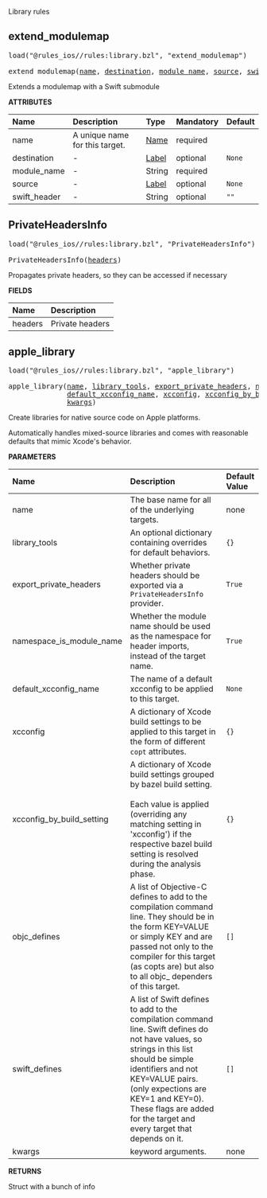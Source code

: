 <!-- Generated with Stardoc: http://skydoc.bazel.build -->

Library rules

<a id="extend_modulemap"></a>

## extend_modulemap

<pre>
load("@rules_ios//rules:library.bzl", "extend_modulemap")

extend_modulemap(<a href="#extend_modulemap-name">name</a>, <a href="#extend_modulemap-destination">destination</a>, <a href="#extend_modulemap-module_name">module_name</a>, <a href="#extend_modulemap-source">source</a>, <a href="#extend_modulemap-swift_header">swift_header</a>)
</pre>

Extends a modulemap with a Swift submodule

**ATTRIBUTES**


| Name  | Description | Type | Mandatory | Default |
| :------------- | :------------- | :------------- | :------------- | :------------- |
| <a id="extend_modulemap-name"></a>name |  A unique name for this target.   | <a href="https://bazel.build/concepts/labels#target-names">Name</a> | required |  |
| <a id="extend_modulemap-destination"></a>destination |  -   | <a href="https://bazel.build/concepts/labels">Label</a> | optional |  `None`  |
| <a id="extend_modulemap-module_name"></a>module_name |  -   | String | required |  |
| <a id="extend_modulemap-source"></a>source |  -   | <a href="https://bazel.build/concepts/labels">Label</a> | optional |  `None`  |
| <a id="extend_modulemap-swift_header"></a>swift_header |  -   | String | optional |  `""`  |


<a id="PrivateHeadersInfo"></a>

## PrivateHeadersInfo

<pre>
load("@rules_ios//rules:library.bzl", "PrivateHeadersInfo")

PrivateHeadersInfo(<a href="#PrivateHeadersInfo-headers">headers</a>)
</pre>

Propagates private headers, so they can be accessed if necessary

**FIELDS**

| Name  | Description |
| :------------- | :------------- |
| <a id="PrivateHeadersInfo-headers"></a>headers |  Private headers    |


<a id="apple_library"></a>

## apple_library

<pre>
load("@rules_ios//rules:library.bzl", "apple_library")

apple_library(<a href="#apple_library-name">name</a>, <a href="#apple_library-library_tools">library_tools</a>, <a href="#apple_library-export_private_headers">export_private_headers</a>, <a href="#apple_library-namespace_is_module_name">namespace_is_module_name</a>,
              <a href="#apple_library-default_xcconfig_name">default_xcconfig_name</a>, <a href="#apple_library-xcconfig">xcconfig</a>, <a href="#apple_library-xcconfig_by_build_setting">xcconfig_by_build_setting</a>, <a href="#apple_library-objc_defines">objc_defines</a>, <a href="#apple_library-swift_defines">swift_defines</a>,
              <a href="#apple_library-kwargs">kwargs</a>)
</pre>

Create libraries for native source code on Apple platforms.

Automatically handles mixed-source libraries and comes with
reasonable defaults that mimic Xcode's behavior.


**PARAMETERS**


| Name  | Description | Default Value |
| :------------- | :------------- | :------------- |
| <a id="apple_library-name"></a>name |  The base name for all of the underlying targets.   |  none |
| <a id="apple_library-library_tools"></a>library_tools |  An optional dictionary containing overrides for default behaviors.   |  `{}` |
| <a id="apple_library-export_private_headers"></a>export_private_headers |  Whether private headers should be exported via a `PrivateHeadersInfo` provider.   |  `True` |
| <a id="apple_library-namespace_is_module_name"></a>namespace_is_module_name |  Whether the module name should be used as the namespace for header imports, instead of the target name.   |  `True` |
| <a id="apple_library-default_xcconfig_name"></a>default_xcconfig_name |  The name of a default xcconfig to be applied to this target.   |  `None` |
| <a id="apple_library-xcconfig"></a>xcconfig |  A dictionary of Xcode build settings to be applied to this target in the form of different `copt` attributes.   |  `{}` |
| <a id="apple_library-xcconfig_by_build_setting"></a>xcconfig_by_build_setting |  A dictionary of Xcode build settings grouped by bazel build setting.<br><br>Each value is applied (overriding any matching setting in 'xcconfig') if the respective bazel build setting is resolved during the analysis phase.   |  `{}` |
| <a id="apple_library-objc_defines"></a>objc_defines |  A list of Objective-C defines to add to the compilation command line. They should be in the form KEY=VALUE or simply KEY and are passed not only to the compiler for this target (as copts are) but also to all objc_ dependers of this target.   |  `[]` |
| <a id="apple_library-swift_defines"></a>swift_defines |  A list of Swift defines to add to the compilation command line. Swift defines do not have values, so strings in this list should be simple identifiers and not KEY=VALUE pairs. (only expections are KEY=1 and KEY=0). These flags are added for the target and every target that depends on it.   |  `[]` |
| <a id="apple_library-kwargs"></a>kwargs |  keyword arguments.   |  none |

**RETURNS**

Struct with a bunch of info


